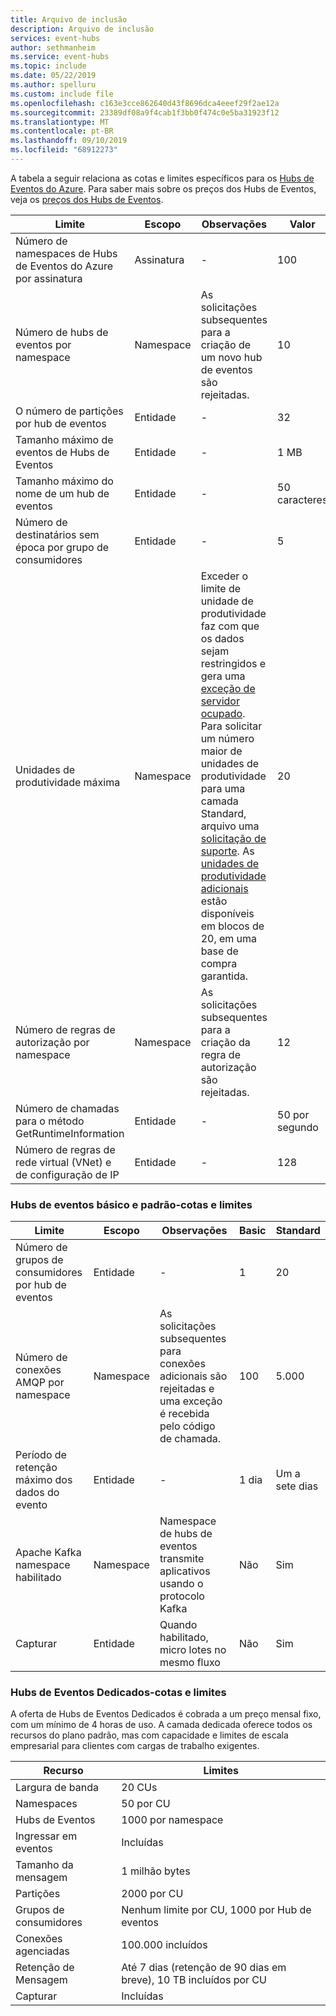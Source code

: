 ```yaml
---
title: Arquivo de inclusão
description: Arquivo de inclusão
services: event-hubs
author: sethmanheim
ms.service: event-hubs
ms.topic: include
ms.date: 05/22/2019
ms.author: spelluru
ms.custom: include file
ms.openlocfilehash: c163e3cce862640d43f8696dca4eeef29f2ae12a
ms.sourcegitcommit: 23389df08a9f4cab1f3bb0f474c0e5ba31923f12
ms.translationtype: MT
ms.contentlocale: pt-BR
ms.lasthandoff: 09/10/2019
ms.locfileid: "68912273"
---
```

A tabela a seguir relaciona as cotas e limites específicos para os [Hubs de Eventos do Azure](https://azure.microsoft.com/services/event-hubs/). Para saber mais sobre os preços dos Hubs de Eventos, veja os [preços dos Hubs de Eventos](https://azure.microsoft.com/pricing/details/event-hubs/).

| Limite | Escopo | Observações | Valor |
| --- | --- | --- | --- |
| Número de namespaces de Hubs de Eventos do Azure por assinatura |Assinatura |- |100 |
| Número de hubs de eventos por namespace |Namespace |As solicitações subsequentes para a criação de um novo hub de eventos são rejeitadas. |10 |
| O número de partições por hub de eventos |Entidade |- |32 |
| Tamanho máximo de eventos de Hubs de Eventos|Entidade |- |1 MB |
| Tamanho máximo do nome de um hub de eventos |Entidade |- |50 caracteres |
| Número de destinatários sem época por grupo de consumidores |Entidade |- |5 |
| Unidades de produtividade máxima |Namespace |Exceder o limite de unidade de produtividade faz com que os dados sejam restringidos e gera uma [exceção de servidor ocupado](/dotnet/api/microsoft.servicebus.messaging.serverbusyexception). Para solicitar um número maior de unidades de produtividade para uma camada Standard, arquivo uma [solicitação de suporte](/azure/azure-supportability/how-to-create-azure-support-request). As [unidades de produtividade adicionais](../articles/event-hubs/event-hubs-auto-inflate.md) estão disponíveis em blocos de 20, em uma base de compra garantida. |20 |
| Número de regras de autorização por namespace |Namespace|As solicitações subsequentes para a criação da regra de autorização são rejeitadas.|12 |
| Número de chamadas para o método GetRuntimeInformation | Entidade | - | 50 por segundo | 
| Número de regras de rede virtual (VNet) e de configuração de IP | Entidade | - | 128 | 

### <a name="event-hubs-basic-and-standard---quotas-and-limits"></a>Hubs de eventos básico e padrão-cotas e limites
| Limite | Escopo | Observações | Basic | Standard |
| --- | --- | --- | -- | --- |
| Número de grupos de consumidores por hub de eventos |Entidade | - |1 |20 |
| Número de conexões AMQP por namespace |Namespace |As solicitações subsequentes para conexões adicionais são rejeitadas e uma exceção é recebida pelo código de chamada. |100 |5\.000|
| Período de retenção máximo dos dados do evento |Entidade | - |1 dia |Um a sete dias |
|Apache Kafka namespace habilitado|Namespace |Namespace de hubs de eventos transmite aplicativos usando o protocolo Kafka |Não | Sim |
|Capturar |Entidade | Quando habilitado, micro lotes no mesmo fluxo |Não |Sim |


### <a name="event-hubs-dedicated---quotas-and-limits"></a>Hubs de Eventos Dedicados-cotas e limites
A oferta de Hubs de Eventos Dedicados é cobrada a um preço mensal fixo, com um mínimo de 4 horas de uso. A camada dedicada oferece todos os recursos do plano padrão, mas com capacidade e limites de escala empresarial para clientes com cargas de trabalho exigentes. 

| Recurso | Limites |
| --- | ---|
| Largura de banda |  20 CUs |
| Namespaces | 50 por CU |
| Hubs de Eventos |  1000 por namespace |
| Ingressar em eventos | Incluídas |
| Tamanho da mensagem | 1 milhão bytes |
| Partições | 2000 por CU |
| Grupos de consumidores | Nenhum limite por CU, 1000 por Hub de eventos |
| Conexões agenciadas | 100.000 incluídos |
| Retenção de Mensagem | Até 7 dias (retenção de 90 dias em breve), 10 TB incluídos por CU |
| Capturar | Incluídas |
